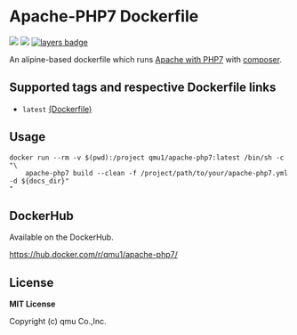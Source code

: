 # Apache-PHP7 Dockerfile 

![](https://img.shields.io/docker/pulls/qmu1/apache-php7.svg)
![](https://img.shields.io/docker/build/qmu1/apache-php7.svg)
[![layers badge](https://images.microbadger.com/badges/image/qmu1/apache-php7.svg)](https://microbadger.com/images/qmu1/apache-php7)

An alipine-based dockerfile which runs [Apache with PHP7](http://www.apache-php7.org/) with [composer](http://squidfunk.github.io/apache-php7-material/).

## Supported tags and respective Dockerfile links

* `latest` [(Dockerfile)](https://github.com/qmu/docker-apache-php7/blob/master/Dockerfile)

## Usage

```
docker run --rm -v $(pwd):/project qmu1/apache-php7:latest /bin/sh -c "\
    apache-php7 build --clean -f /project/path/to/your/apache-php7.yml -d ${docs_dir}"
"
```

## DockerHub

Available on the DockerHub.

https://hub.docker.com/r/qmu1/apache-php7/

## License 

**MIT License**

Copyright (c) qmu Co.,Inc.
